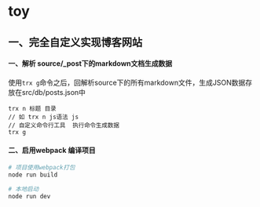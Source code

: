 # toy

## 一、完全自定义实现博客网站

#### 一、解析 source/_post下的markdown文档生成数据
使用`trx g`命令之后，回解析source下的所有markdown文件，生成JSON数据存放在src/db/posts.json中

```
trx n 标题 目录
// 如 trx n js语法 js
// 自定义命令行工具  执行命令生成数据
trx g
```

#### 二、启用webpack 编译项目
```bash
# 项目使用webpack打包
node run build

# 本地启动
node run dev
```
